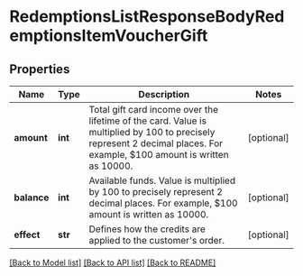 # RedemptionsListResponseBodyRedemptionsItemVoucherGift


## Properties
Name | Type | Description | Notes
------------ | ------------- | ------------- | -------------
**amount** | **int** | Total gift card income over the lifetime of the card. Value is multiplied by 100 to precisely represent 2 decimal places. For example, $100 amount is written as 10000. | [optional] 
**balance** | **int** | Available funds. Value is multiplied by 100 to precisely represent 2 decimal places. For example, $100 amount is written as 10000. | [optional] 
**effect** | **str** | Defines how the credits are applied to the customer&#39;s order. | [optional] 

[[Back to Model list]](../README.md#documentation-for-models) [[Back to API list]](../README.md#documentation-for-api-endpoints) [[Back to README]](../README.md)


